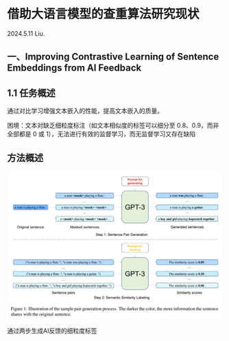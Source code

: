 # 借助大语言模型的查重算法研究现状
2024.5.11 Liu.  

## 一、Improving Contrastive Learning of Sentence Embeddings from AI Feedback

## 1.1 任务概述
通过对比学习增强文本嵌入的性能，提高文本嵌入的质量。

困境：文本对缺乏细粒度标注（如文本相似度的标签可以细分至 0.8、0.9，而非全部都是 0 或 1），无法进行有效的监督学习，而无监督学习又存在缺陷

## 方法概述
![](./imgs/屏幕截图%202024-05-11%20204743.jpg)

通过两步生成AI反馈的细粒度标签
